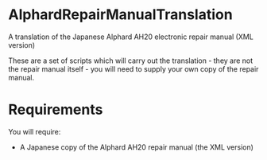 # AlphardRepairManualTranslation
A translation of the Japanese Alphard AH20 electronic repair manual (XML version)

These are a set of scripts which will carry out the translation - they are not the repair manual itself - you will need to supply your own copy of the repair manual.

# Requirements
You will require:
- A Japanese copy of the Alphard AH20 repair manual (the XML version)
